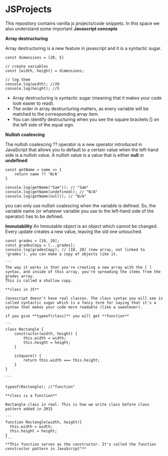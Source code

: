 # JSProjects
This repository contains vanilla js projects/code snippets. In this space we also understand some important **Javascript concepts**

**Array destructuring**

Array destructuring is a new feature in javascript and it is a syntactic sugar.

```
const dimensions = [20, 5]

// create variables
const [width, height] = dimensions;

// log them
console.log(width); //20
console.log(height); //5
```


* Array destructuring is syntactic sugar (meaning that it makes your code look easier to read).
* The order in array destructuring matters, as every variable will be matched to the corresponding array item.
* You can identify destructuring when you see the square brackets [] on the left side of the equal sign.


**Nullish coalescing**

The nullish coalescing ?? operator is a new operator introduced in JavaScript that allows you to default to a certain value when the left-hand side is a nullish value. A nullish value is a value that is either **null** or **undefined**

```
const getName = name => {
    return name ?? 'N/A'
}

console.log(getName("Sam")); // "Sam"
console.log(getName(undefined)); // "N/A"
console.log(getName(null)); // "N/A"

```
you can only use nullish coalescing when the variable is defined. So, the variable name (or whatever variable you use to the left-hand side of the operator) has to be defined.


**Immutability**
An Immutable object is an object which cannot be changed. Every update creates a new value, leaving the old one untouched.

````
const grades = [10, 20];
const gradesCopy = [...grades];
console.log(gradesCopy); // [10, 20] (new array, not linked to 'grades'). you can make a copy of objects like it.

```
The way it works is that you're creating a new array with the [ ] syntax, and inside of this array, you're spreading the items from the grades array.
This is called a shallow copy.

**class in JS**

Javascript doesn't have real classes. The class syntax you will see is called syntactic sugar which is a fancy term for saying that it's a syntax that makes your code more readable (like a sweetener).

if you give **typeof(class)** you will get **function**

```
class Rectangle {
    constructor(width, height) {
        this.width = width;
        this.height = height;
    }

    isSquare() {
        return this.width === this.height;
    }
}

```

typeof(Rectangle); //"function"

**class is a function**

Rectangle class in real. This is how we write class before class pattern added in 2015 

```
function Rectangle(width, height){
  this.width = width;
  this.height = height;
}
```
**This function serves as the constructor. It's called the function constructor pattern in JavaScript"**
